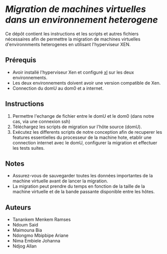 # *Migration de machines virtuelles dans un environnement heterogene*

Ce dépôt contient les instructions et les scripts  et autres fichiers nécessaires afin de permettre la migration de machines virtuelles d'environnments heterogenes en utilisant l'hyperviseur XEN.


## Prérequis

-   Avoir installé l'hyperviseur Xen et configuré [xl](https://xen-org.atlassian.net/wiki/spaces/XL/pages/3882940/xl) sur les deux environnements.
-   Les deux environnements doivent avoir une version compatible de Xen.
-   Connection du domU au dom0 et a internet.


## Instructions

1. Permettre l'echange de fichier entre le domU et le dom0 (dans notre cas, via une connexion ssh)
2. Téléchargez les scripts de migration sur l'hôte source (domU).
3.  Exécutez les differents scripts de notre conception afin de recuperer les features essentielles du processeur de la machine hote, etablir une connection internet avec le domU, configurer la migration et effectuer les tests suites.


## Notes

-   Assurez-vous de sauvegarder toutes les données importantes de la machine virtuelle avant de lancer la migration.
-   La migration peut prendre du temps en fonction de la taille de la machine virtuelle et de la bande passante disponible entre les hôtes.

## Auteurs

-   Tanankem Menkem Ramses
-   Ndoum Said
-   Maimouna Bia
-   Ndongmo Mbipbipe Ariane
-   Nima Embiele Johanna
-   Ndjog Allan